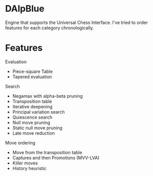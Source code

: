 # DAlpBlue
Engine that supports the Universal Chess Interface. I've tried to order features for each category chronologically.

# Features
Evaluation
* Piece-square Table
* Tapered evaluation

Search
* Negamax with alpha-beta pruning
* Transposition table
* Iterative deepening
* Principal variation search
* Quiescence search
* Null move pruning
* Static null move pruning
* Late move reduction

Move ordering
* Move from the transposition table
* Captures and then Promotions (MVV-LVA)
* Killer moves
* History heuristic 
